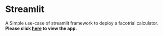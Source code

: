 # Streamlit

A Simple use-case of streamlit framework to deploy a facotrial calculator. **Please click [here](https://share.streamlit.io/hussam95/streamlit/main/app.py) to view the app.**
